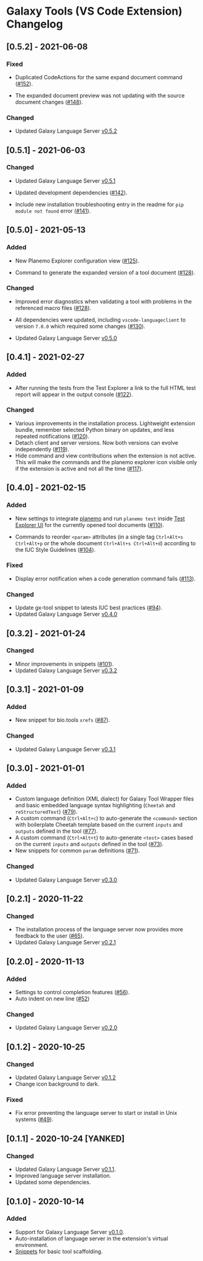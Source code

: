 # Galaxy Tools (VS Code Extension) Changelog

## [0.5.2] - 2021-06-08

### Fixed

- Duplicated CodeActions for the same expand document command ([#152](https://github.com/galaxyproject/galaxy-language-server/pull/152)).

- The expanded document preview was not updating with the source document changes ([#148](https://github.com/galaxyproject/galaxy-language-server/pull/148)).

### Changed

- Updated Galaxy Language Server [v0.5.2](./server/CHANGELOG.md#052)

## [0.5.1] - 2021-06-03

### Changed

- Updated Galaxy Language Server [v0.5.1](./server/CHANGELOG.md#051)

- Updated development dependencies ([#142](https://github.com/galaxyproject/galaxy-language-server/pull/142)).

- Include new installation troubleshooting entry in the readme for `pip module not found` error ([#141](https://github.com/galaxyproject/galaxy-language-server/pull/141)).

## [0.5.0] - 2021-05-13

### Added

- New Planemo Explorer configuration view ([#125](https://github.com/galaxyproject/galaxy-language-server/pull/125)).

- Command to generate the expanded version of a tool document ([#128](https://github.com/galaxyproject/galaxy-language-server/pull/128)).

### Changed

- Improved error diagnostics when validating a tool with problems in the referenced macro files ([#128](https://github.com/galaxyproject/galaxy-language-server/pull/128)).

- All dependencies were updated, including `vscode-languageclient` to version `7.0.0` which required some changes ([#130](https://github.com/galaxyproject/galaxy-language-server/pull/130)).

- Updated Galaxy Language Server [v0.5.0](./server/CHANGELOG.md#050)

## [0.4.1] - 2021-02-27

### Added

- After running the tests from the Test Explorer a link to the full HTML test report will appear in the output console ([#122](https://github.com/galaxyproject/galaxy-language-server/pull/122)).

### Changed

- Various improvements in the installation process. Lightweight extension bundle, remember selected Python binary on updates, and less repeated notifications ([#120](https://github.com/galaxyproject/galaxy-language-server/pull/120)).
- Detach client and server versions. Now both versions can evolve independently ([#119](https://github.com/galaxyproject/galaxy-language-server/pull/119)).
- Hide command and view contributions when the extension is not active. This will make the commands and the planemo explorer icon visible only if the extension is active and not all the time ([#117](https://github.com/galaxyproject/galaxy-language-server/pull/117)).

## [0.4.0] - 2021-02-15

### Added

- New settings to integrate [planemo](https://github.com/galaxyproject/planemo) and run `planemo test` inside [Test Explorer UI](https://marketplace.visualstudio.com/items?itemName=hbenl.vscode-test-explorer) for the currently opened tool documents ([#110](https://github.com/galaxyproject/galaxy-language-server/pull/110)).

- Commands to reorder `<param>` attributes (in a single tag `Ctrl+Alt+s Ctrl+Alt+p` or the whole document `Ctrl+Alt+s Ctrl+Alt+d`) according to the IUC Style Guidelines ([#104](https://github.com/galaxyproject/galaxy-language-server/pull/104)).

### Fixed

- Display error notification when a code generation command fails ([#113](https://github.com/galaxyproject/galaxy-language-server/pull/113)).

### Changed

- Update gx-tool snippet to latests IUC best practices ([#94](https://github.com/galaxyproject/galaxy-language-server/pull/94)).
- Updated Galaxy Language Server [v0.4.0](./server/CHANGELOG.md#040)

## [0.3.2] - 2021-01-24

### Changed

- Minor improvements in snippets ([#101](https://github.com/galaxyproject/galaxy-language-server/pull/101)).
- Updated Galaxy Language Server [v0.3.2](./server/CHANGELOG.md#032)

## [0.3.1] - 2021-01-09

### Added

- New snippet for bio.tools `xrefs` ([#87](https://github.com/galaxyproject/galaxy-language-server/pull/87/files)).

### Changed

- Updated Galaxy Language Server [v0.3.1](./server/CHANGELOG.md#031)

## [0.3.0] - 2021-01-01

### Added

- Custom language definition (XML dialect) for Galaxy Tool Wrapper files and basic embedded language syntax highlighting (`Cheetah` and `reStructuredText`) ([#79](https://github.com/galaxyproject/galaxy-language-server/pull/79)).
- A custom command (`Ctrl+Alt+c`) to auto-generate the `<command>` section with boilerplate Cheetah template based on the current `inputs` and `outputs` defined in the tool ([#77](https://github.com/galaxyproject/galaxy-language-server/pull/77)).
- A custom command (`Ctrl+Alt+t`) to auto-generate `<test>` cases based on the current `inputs` and `outputs` defined in the tool ([#73](https://github.com/galaxyproject/galaxy-language-server/pull/73)).
- New snippets for common `param` definitions ([#71](https://github.com/galaxyproject/galaxy-language-server/pull/71/files)).

### Changed

- Updated Galaxy Language Server [v0.3.0](./server/CHANGELOG.md#030)

## [0.2.1] - 2020-11-22

### Changed

- The installation process of the language server now provides more feedback to the user ([#65](https://github.com/galaxyproject/galaxy-language-server/pull/65)).
- Updated Galaxy Language Server [v0.2.1](./server/CHANGELOG.md#021)

## [0.2.0] - 2020-11-13

### Added

- Settings to control completion features ([#56](https://github.com/galaxyproject/galaxy-language-server/pull/56)).
- Auto indent on new line ([#52](https://github.com/galaxyproject/galaxy-language-server/pull/52))

### Changed

- Updated Galaxy Language Server [v0.2.0](./server/CHANGELOG.md#020)

## [0.1.2] - 2020-10-25

### Changed

- Updated Galaxy Language Server [v0.1.2](./server/CHANGELOG.md#012)
- Change icon background to dark.

### Fixed

- Fix error preventing the language server to start or install in Unix systems ([#49](https://github.com/galaxyproject/galaxy-language-server/pull/49)).

## [0.1.1] - 2020-10-24 [YANKED]

### Changed

- Updated Galaxy Language Server [v0.1.1](./server/CHANGELOG.md#011).
- Improved language server installation.
- Updated some dependencies.

## [0.1.0] - 2020-10-14

### Added

- Support for Galaxy Language Server [v0.1.0](./server/CHANGELOG.md#010).
- Auto-installation of language server in the extension's virtual environment.
- [Snippets](./client/src/snippets.json) for basic tool scaffolding.
